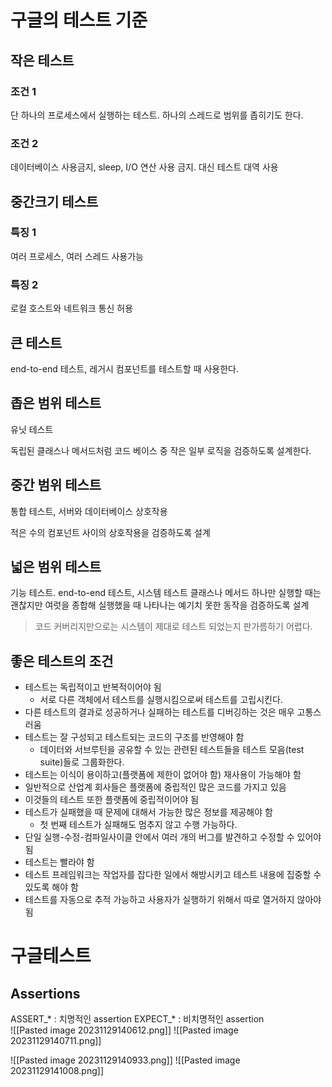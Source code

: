 # 구글의 테스트 기준
## 작은 테스트
### 조건 1 
단 하나의 프로세스에서 실행하는 테스트. 하나의 스레드로 범위를 좁히기도 한다.
### 조건 2
데이터베이스 사용금지, sleep, I/O 연산 사용 금지. 대신 테스트 대역 사용
## 중간크기 테스트
### 특징 1
여러 프로세스, 여러 스레드 사용가능
### 특징 2
로컬 호스트와 네트워크 통신 허용
## 큰 테스트
end-to-end 테스트, 레거시 컴포넌트를 테스트할 때 사용한다.

## 좁은 범위 테스트
유닛 테스트

독립된 클래스나 메서드처럼 코드 베이스 중 작은 일부 로직을 검증하도록 설계한다.
## 중간 범위 테스트
통합 테스트,  서버와 데이터베이스 상호작용

적은 수의 컴포넌트 사이의 상호작용을 검증하도록 설계
## 넓은 범위 테스트
기능 테스트. end-to-end 테스트, 시스템 테스트
클래스나 메서드 하나만 실행할 때는 괜찮지만 여럿을 종합해 실행했을 때 나타나는 예기치 못한 동작을 검증하도록 설계

> 코드 커버리지만으로는 시스템이 제대로 테스트 되었는지 판가름하기 어렵다.

## 좋은 테스트의 조건
- 테스트는 독립적이고 반복적이어야 됨 
	- 서로 다른 객체에서 테스트를 실행시킴으로써 테스트를 고립시킨다.
- 다른 테스트의 결과로 성공하거나 실패하는 테스트를 디버깅하는 것은 매우 고통스러움 
- 테스트는 잘 구성되고 테스트되는 코드의 구조를 반영해야 함 
	- 데이터와 서브루틴을 공유할 수 있는 관련된 테스트들을 테스트 모음(test suite)들로 그룹화한다.
- 테스트는 이식이 용이하고(플랫폼에 제한이 없어야 함) 재사용이 가능해야 함 
- 일반적으로 산업계 회사들은 플랫폼에 중립적인 많은 코드를 가지고 있음 
- 이것들의 테스트 또한 플랫폼에 중립적이어야 됨 
- 테스트가 실패했을 때 문제에 대해서 가능한 많은 정보를 제공해야 함 
	- 첫 번째 테스트가 실패해도 멈추지 않고 수행 가능하다.
- 단일 실행-수정-컴파일사이클 안에서 여러 개의 버그를 발견하고 수정할 수 있어야 됨 
- 테스트는 빨라야 함 
- 테스트 프레임워크는 작업자를 잡다한 일에서 해방시키고 테스트 내용에 집중할 수 있도록 해야 함 
- 테스트를 자동으로 추적 가능하고 사용자가 실행하기 위해서 따로 열거하지 않아야 됨

# 구글테스트

## Assertions
ASSERT_\* : 치명적인 assertion
EXPECT_\*  : 비치명적인 assertion	
![[Pasted image 20231129140612.png]]
![[Pasted image 20231129140711.png]]

![[Pasted image 20231129140933.png]]
![[Pasted image 20231129141008.png]]














